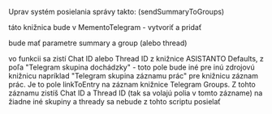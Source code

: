 Uprav systém posielania správy takto: (sendSummaryToGroups)

táto knižnica bude v MementoTelegram - vytvoriť a pridať

bude mať parametre summary a group (alebo thread)

vo funkcii sa zistí Chat ID alebo Thread ID z knižnice ASISTANTO Defaults, z poľa "Telegram skupina dochádzky" - toto pole bude iné pre inú zdrojovú knižnicu napríklad "Telegram skupina záznamu prác" pre knižnicu záznam prác. Je to pole linkToEntry na záznam knižnice Telegram Groups. Z tohto záznamu zistíš Chat ID a Thread ID  (tak sa volajú polia v tomto zázname) na žiadne iné skupiny a thready sa nebude z tohto scriptu posielať